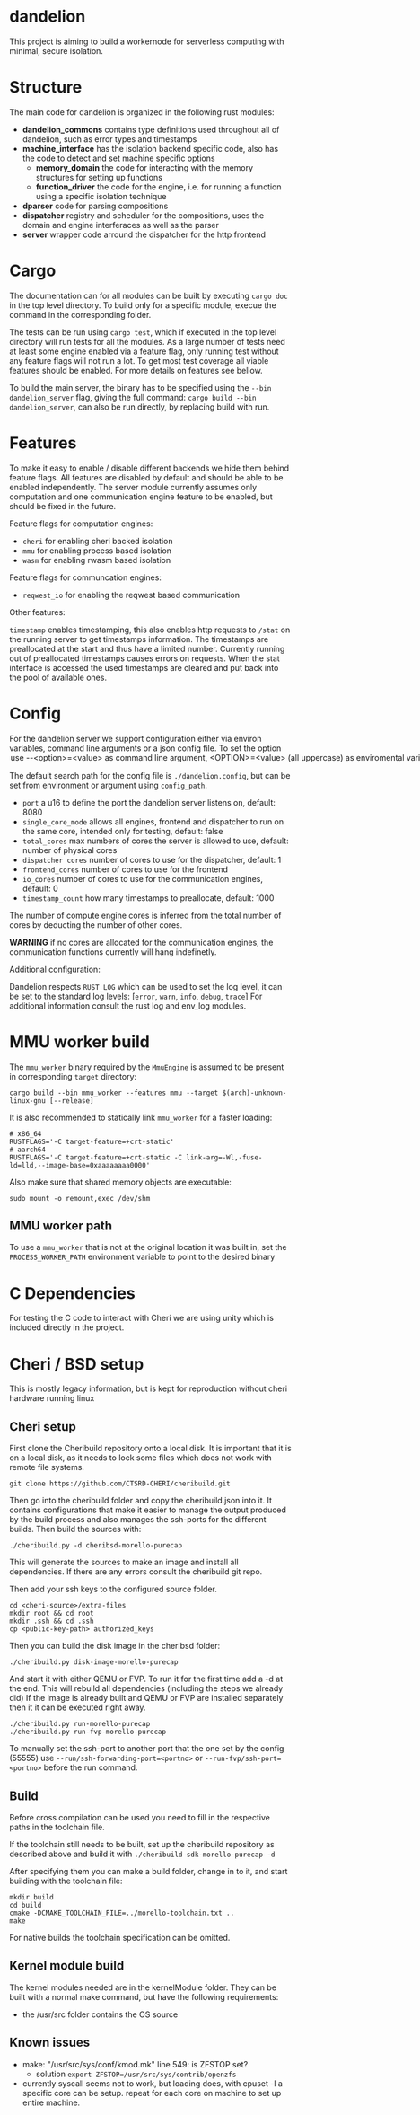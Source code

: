 # dandelion

This project is aiming to build a workernode for serverless computing with
minimal, secure isolation.

# Structure

The main code for dandelion is organized in the following rust modules:
- **dandelion_commons** contains type definitions used throughout all of dandelion, such as error types and timestamps
- **machine_interface** has the isolation backend specific code, also has the code to detect and set machine specific options
  - **memory_domain** the code for interacting with the memory structures for setting up functions
  - **function_driver** the code for the engine, i.e. for running a function using a specific isolation technique
- **dparser** code for parsing compositions
- **dispatcher** registry and scheduler for the compositions, uses the domain and engine interferaces as well as the parser 
- **server** wrapper code arround the dispatcher for the http frontend

# Cargo 

The documentation can for all modules can be built by executing `cargo doc` in the top level directory.
To build only for a specific module, execue the command in the corresponding folder.

The tests can be run using `cargo test`, which if executed in the top level directory will run tests for all the modules.
As a large number of tests need at least some engine enabled via a feature flag, only running test without any feature flags will not run a lot.
To get most test coverage all viable features should be enabled.
For more details on features see bellow.

To build the main server, the binary has to be specified using the `--bin dandelion_server` flag, giving the full command:
`cargo build --bin dandelion_server`, can also be run directly, by replacing build with run.

# Features

To make it easy to enable / disable different backends we hide them behind feature flags.
All features are disabled by default and should be able to be enabled independently.
The server module currently assumes only computation and one communication engine feature to be enabled, but should be fixed in the future.

Feature flags for computation engines:
- `cheri` for enabling cheri backed isolation 
- `mmu` for enabling process based isolation
- `wasm` for enabling rwasm based isolation

Feature flags for communcation engines:
- `reqwest_io` for enabling the reqwest based communication

Other features:

`timestamp` enables timestamping, this also enables http requests to `/stat` on the running server to get timestamps information. The timestamps are preallocated at the start and thus have a limited number. Currently running out of preallocated timestamps causes errors on requests. When the stat interface is accessed the used timestamps are cleared and put back into the pool of available ones.

# Config

For the dandelion server we support configuration either via environ variables, command line arguments or a json config file.
To set the option <option> use `--<option>=<value>` as command line argument, `<OPTION>=<value>` (all uppercase) as enviromental variable or set `<option>:<value>` in the json.

The default search path for the config file is `./dandelion.config`, but can be set from environment or argument using `config_path`.

- `port` a u16 to define the port the dandelion server listens on, default: 8080
- `single_core_mode` allows all engines, frontend and dispatcher to run on the same core, intended only for testing, default: false
- `total_cores` max numbers of cores the server is allowed to use, default: number of physical cores
- `dispatcher cores` number of cores to use for the dispatcher, default: 1
- `frontend_cores` number of cores to use for the frontend
- `io_cores` number of cores to use for the communication engines, default: 0
- `timestamp_count` how many timestamps to preallocate, default: 1000

The number of compute engine cores is inferred from the total number of cores by deducting the number of other cores.

**WARNING** if no cores are allocated for the communication engines, the communication functions currently will hang indefinetly.

Additional configuration:

Dandelion respects `RUST_LOG` which can be used to set the log level, it can be set to the standard log levels: [`error`, `warn`, `info`, `debug`, `trace`]
For additional information consult the rust log and env_log modules. 

# MMU worker build

The `mmu_worker` binary required by the `MmuEngine` is assumed to be present in corresponding `target` directory:
```
cargo build --bin mmu_worker --features mmu --target $(arch)-unknown-linux-gnu [--release]
```
It is also recommended to statically link `mmu_worker` for a faster loading:
```
# x86_64
RUSTFLAGS='-C target-feature=+crt-static'
# aarch64
RUSTFLAGS='-C target-feature=+crt-static -C link-arg=-Wl,-fuse-ld=lld,--image-base=0xaaaaaaaa0000'
```
Also make sure that shared memory objects are executable:
```
sudo mount -o remount,exec /dev/shm
```

## MMU worker path

To use a `mmu_worker` that is not at the original location it was built in, set the `PROCESS_WORKER_PATH` environment variable to point to the desired binary

# C Dependencies

For testing the C code to interact with Cheri we are using unity which is included directly in the project.

# Cheri / BSD setup
This is mostly legacy information, but is kept for reproduction without cheri hardware running linux

## Cheri setup

First clone the Cheribuild repository onto a local disk.
It is important that it is on a local disk, as it needs to lock some files which
does not work with remote file systems.

```
git clone https://github.com/CTSRD-CHERI/cheribuild.git
```

Then go into the cheribuild folder and copy the cheribuild.json into it.
It contains configurations that make it easier to manage the output produced by
the build process and also manages the ssh-ports for the different builds.
Then build the sources with:
```
./cheribuild.py -d cheribsd-morello-purecap
```
This will generate the sources to make an image and install all dependencies.
If there are any errors consult the cheribuild git repo.

Then add your ssh keys to the configured source folder.
```
cd <cheri-source>/extra-files
mkdir root && cd root
mkdir .ssh && cd .ssh
cp <public-key-path> authorized_keys
```

Then you can build the disk image in the cheribsd folder:
```
./cheribuild.py disk-image-morello-purecap
```

And start it with either QEMU or FVP.
To run it for the first time add a -d at the end.
This will rebuild all dependencies (including the steps we already did)
If the image is already built and QEMU or FVP are installed separately then it
it can be executed right away.
```
./cheribuild.py run-morello-purecap
./cheribuild.py run-fvp-morello-purecap
```

To manually set the ssh-port to another port that the one set by the config
(55555) use `--run/ssh-forwarding-port=<portno>` or
`--run-fvp/ssh-port=<portno>` before the run command.

## Build

Before cross compilation can be used you need to fill in the respective paths
in the toolchain file.

If the toolchain still needs to be built, set up the cheribuild repository as
described above and build it with `./cheribuild sdk-morello-purecap -d`

After specifying them you can make a build folder, change in to it, and start
building with the toolchain file:
```
mkdir build
cd build
cmake -DCMAKE_TOOLCHAIN_FILE=../morello-toolchain.txt ..
make
```
For native builds the toolchain specification can be omitted.

## Kernel module build

The kernel modules needed are in the kernelModule folder.
They can be built with a normal make command, but have the following requirements:

- the /usr/src folder contains the OS source

## Known issues

- make: "/usr/src/sys/conf/kmod.mk" line 549: is ZFSTOP set?
  - solution `export ZFSTOP=/usr/src/sys/contrib/openzfs`
- currently syscall seems not to work, but loading does, with cpuset -l <core> a specific core can be setup. repeat for each core on machine to set up entire machine.
